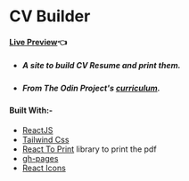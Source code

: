 # CV Builder

#### [Live Preview](https://novachaos82.github.io/cv-project/)👈

- ##### A site to build CV Resume and print them.
- ##### From The Odin Project's [curriculum](https://www.theodinproject.com/dashboard).

#### Built With:-

- [ReactJS](https://reactjs.org/)
- [Tailwind Css](https://tailwindcss.com/)
- [React To Print](https://www.npmjs.com/package/react-to-print) library to print the pdf
- [gh-pages](https://www.npmjs.com/package/gh-pages)
- [React Icons](https://react-icons.github.io/react-icons/)

